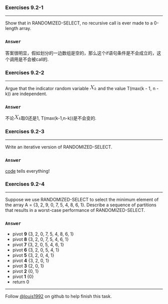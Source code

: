 ### Exercises 9.2-1
***
Show that in RANDOMIZED-SELECT, no recursive call is ever made to a 0-length array.
### `Answer`
答案很明显，假如划分的一边数组是空的，那么这个if语句条件是不会成立的，这个调用是不会被call的.


### Exercises 9.2-2
***
Argue that the indicator random variable ![image](./repo/s2/1.gif) and the value T(max(k - 1, n - k)) are independent.

### `Answer`

不论![image](./repo/s2/1.gif)取0还是1, T(max(k-1,n-k))是不会变的. 

### Exercises 9.2-3
***
Write an iterative version of RANDOMIZED-SELECT.

### `Answer`

[code](./exercise_code/randomized-select-iterative.cpp) tells everything!

### Exercises 9.2-4
***
Suppose we use RANDOMIZED-SELECT to select the minimum element of the array A = {3, 2, 9, 0, 7, 5, 4, 8, 6, 1}. Describe a sequence of partitions that results in a worst-case performance of RANDOMIZED-SELECT.

### `Answer`
- pivot **9** {3, 2, 0, 7, 5, 4, 8, 6, 1}
- pivot **8** {3, 2, 0, 7, 5, 4, 6, 1}
- pivot **7** {3, 2, 0, 5, 4, 6, 1}
- pivot **6** {3, 2, 0, 5, 4, 1}
- pivot **5** {3, 2, 0, 4, 1}
- pivot **4** {3, 2, 0, 1}
- pivot **3** {2, 0, 1}
- pivot **2** {0, 1}
- pivot **1** {0}
- return 0

***
Follow [@louis1992](https://github.com/gzc) on github to help finish this task.

